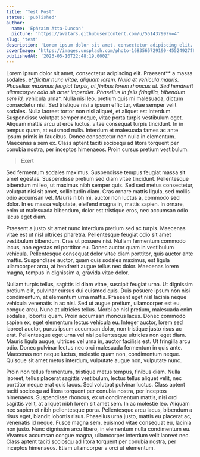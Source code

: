```yaml
---
title: 'Test Post'
status: 'published'
author:
  name: 'Ephraim Atta-Duncan'
  picture: 'https://avatars.githubusercontent.com/u/55143799?v=4'
slug: 'test'
description: 'Lorem ipsum dolor sit amet, consectetur adipiscing elit. Praesent a massa sodales, efficitur nunc vitae, aliquam lorem. Nulla et vehicula mauris. Phasellus maximus feugiat turpis, at finibus lorem rhoncus ut. '
coverImage: 'https://images.unsplash.com/photo-1683565729190-45524927f64d?ixlib=rb-4.0.3&ixid=MnwxMjA3fDB8MHxwaG90by1wYWdlfHx8fGVufDB8fHx8&auto=format&fit=crop&w=1170&q=80'
publishedAt: '2023-05-10T22:48:19.000Z'
---
```


Lorem ipsum dolor sit amet, consectetur adipiscing elit. Praesent\*\* a massa sodales, e\**fficitur nunc vitae, aliquam lorem. Nulla et vehicula mauris. Phasellus maximus feugiat turpis, at finibus lorem rhoncus ut. Sed hendrerit ullamcorper odio sit amet imperdiet. Phasellus in felis fringilla, bibendum sem id, ve*hicula urna\*. Nulla nisi leo, pretium quis mi malesuada, dictum consectetur nisi. Sed tristique nisi a ipsum efficitur, vitae semper velit sodales. Nulla laoreet tortor non nisl aliquet, et aliquet est interdum. Suspendisse volutpat semper neque, vitae porta turpis vestibulum eget. Aliquam mattis arcu ut eros luctus, vitae consequat turpis tincidunt. In in tempus quam, at euismod nulla. Interdum et malesuada fames ac ante ipsum primis in faucibus. Donec consectetur non nulla in elementum. Maecenas a sem ex. Class aptent taciti sociosqu ad litora torquent per conubia nostra, per inceptos himenaeos. Proin cursus pretium vestibulum.

> Exert

Sed fermentum sodales maximus. Suspendisse tempus feugiat massa sit amet egestas. Suspendisse pretium sed diam vitae tincidunt. Pellentesque bibendum mi leo, ut maximus nibh semper quis. Sed sed metus consectetur, volutpat nisi sit amet, sollicitudin diam. Cras ornare mattis ligula, sed mollis odio accumsan vel. Mauris nibh mi, auctor non luctus a, commodo sed dolor. In eu massa vulputate, eleifend magna in, mattis sapien. In ornare, enim ut malesuada bibendum, dolor est tristique eros, nec accumsan odio lacus eget diam.

Praesent a justo sit amet nunc interdum pretium sed ac turpis. Maecenas vitae est ut nisl ultrices pharetra. Pellentesque feugiat odio sit amet vestibulum bibendum. Cras ut posuere nisi. Nullam fermentum commodo lacus, non egestas mi porttitor eu. Donec auctor quam in vestibulum vehicula. Pellentesque consequat dolor vitae diam porttitor, quis auctor ante mattis. Suspendisse auctor, quam quis sodales maximus, est ligula ullamcorper arcu, at hendrerit augue tellus nec dolor. Maecenas lorem magna, tempus in dignissim a, gravida vitae dolor.

Nullam turpis tellus, sagittis id diam vitae, suscipit feugiat urna. Ut dignissim pretium elit, pulvinar cursus dui euismod quis. Duis posuere ipsum non nisi condimentum, at elementum urna mattis. Praesent eget nisl lacinia neque vehicula venenatis in ac nisl. Sed ut augue pretium, ullamcorper est eu, congue arcu. Nunc at ultricies tellus. Morbi ac nisl pretium, malesuada enim sodales, lobortis quam. Proin accumsan rhoncus lacus. Donec commodo sapien ex, eget elementum lectus vehicula eu. Integer auctor, lorem sed laoreet auctor, purus ipsum accumsan dolor, non tristique justo risus ac erat. Pellentesque eget urna vel nisl pellentesque ultricies non eget diam. Mauris ligula augue, ultrices vel urna in, auctor facilisis est. Ut fringilla arcu odio. Donec pulvinar lectus nec orci malesuada fermentum in quis ante. Maecenas non neque luctus, molestie quam non, condimentum neque. Quisque sit amet metus interdum, vulputate augue non, vulputate nunc.

Proin non tellus fermentum, tristique metus tempus, finibus diam. Nulla laoreet, tellus placerat sagittis vestibulum, lectus tellus aliquet velit, nec porttitor neque erat quis lacus. Sed volutpat pulvinar luctus. Class aptent taciti sociosqu ad litora torquent per conubia nostra, per inceptos himenaeos. Suspendisse rhoncus, ex ut condimentum mattis, nisi orci sagittis velit, at aliquet nibh lorem sit amet sem. In ac molestie leo. Aliquam nec sapien et nibh pellentesque porta. Pellentesque arcu lacus, bibendum a risus eget, blandit lobortis risus. Phasellus urna justo, mattis eu placerat ac, venenatis id neque. Fusce magna sem, euismod vitae consequat eu, lacinia non justo. Nunc dignissim arcu libero, in elementum nulla condimentum eu. Vivamus accumsan congue magna, ullamcorper interdum velit laoreet nec. Class aptent taciti sociosqu ad litora torquent per conubia nostra, per inceptos himenaeos. Etiam ullamcorper a orci ut elementum.

<br>

